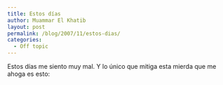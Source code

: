 ```yaml
---
title: Estos días
author: Muammar El Khatib
layout: post
permalink: /blog/2007/11/estos-dias/
categories:
  - Off topic
---
```

Estos días me siento muy mal. Y lo único que mitiga esta mierda que me ahoga es esto: